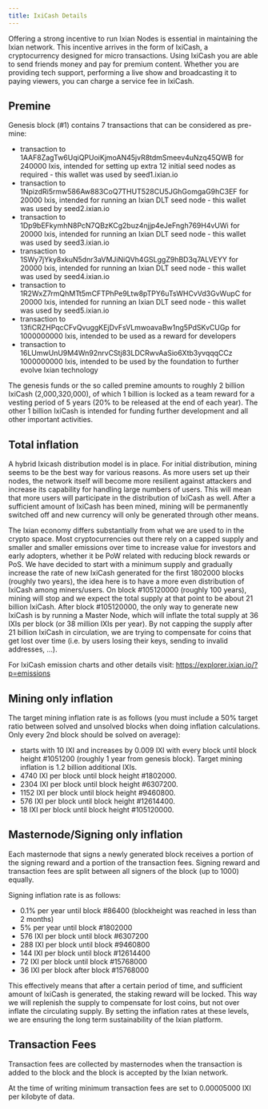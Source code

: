```yaml
---
title: IxiCash Details
---
```


Offering a strong incentive to run Ixian Nodes is essential in maintaining the Ixian network. This incentive arrives in the form of IxiCash, a cryptocurrency designed for micro transactions.
Using IxiCash you are able to send friends money and pay for premium content. Whether you are providing tech support, performing a live show and broadcasting it to paying viewers, you can charge a service fee in IxiCash.


## Premine
Genesis block (#1) contains 7 transactions that can be considered as pre-mine:

- transaction to 1AAF8ZagTw6UqiQPUoiKjmoAN45jvR8tdmSmeev4uNzq45QWB for 240000 Ixis, intended for setting up extra 12 initial seed nodes as required - this wallet was used by seed1.ixian.io
- transaction to 1NpizdRi5rmw586Aw883CoQ7THUT528CU5JGhGomgaG9hC3EF for 20000 Ixis, intended for running an Ixian DLT seed node - this wallet was used by seed2.ixian.io
- transaction to 1Dp9bEFkymhN8PcN7QBzKCg2buz4njjp4eJeFngh769H4vUWi for 20000 Ixis, intended for running an Ixian DLT seed node - this wallet was used by seed3.ixian.io
- transaction to 1SWy7jYky8xkuN5dnr3aVMJiNiQVh4GSLggZ9hBD3q7ALVEYY for 20000 Ixis, intended for running an Ixian DLT seed node - this wallet was used by seed4.ixian.io
- transaction to 1R2WxZ7rmQhMTt5mCFTPhPe9Ltw8pTPY6uTsWHCvVd3GvWupC for 20000 Ixis, intended for running an Ixian DLT seed node - this wallet was used by seed5.ixian.io
- transaction to 13fiCRZHPqcCFvQvuggKEjDvFsVLmwoavaBw1ng5PdSKvCUGp for 1000000000 Ixis, intended to be used as a reward for developers
- transaction to 16LUmwUnU9M4Wn92nrvCStj83LDCRwvAaSio6Xtb3yvqqqCCz 1000000000 Ixis, intended to be used by the foundation to further evolve Ixian technology

The genesis funds or the so called premine amounts to roughly 2 billion IxiCash (2,000,320,000), of which 1 billion is locked as a team reward for a vesting period
of 5 years (20% to be released at the end of each year). The other 1 billion IxiCash is intended for funding further development and all other important activities.


## Total inflation
A hybrid Ixicash distribution model is in place. For initial distribution, mining seems to be the best way for various reasons.
As more users set up their nodes, the network itself will become more resilient against attackers and increase its capability for handling large numbers of users.
This will mean that more users will participate in the distribution of IxiCash as well. After a sufficient amount of IxiCash has been mined, mining will be permanently
switched off and new currency will only be generated through other means.

The Ixian economy differs substantially from what we are used to in the crypto space. Most cryptocurrencies out there rely on a capped supply and smaller and smaller
emissions over time to increase value for investors and early adopters, whether it be PoW related with reducing block rewards or PoS. We have decided to start with a minimum
supply and gradually increase the rate of new IxiCash generated for the first 1802000 blocks (roughly two years), the idea here is to have a more even distribution of IxiCash
among miners/users. On block #105120000 (roughly 100 years), mining will stop and we expect the total supply at that point to be about 21 billion IxiCash. After block #105120000, 
the only way to generate new IxiCash is by running a Master Node, which will inflate the total supply at 36 IXIs per block (or 38 million IXIs per year). By not capping the 
supply after 21 billion IxiCash in circulation, we are trying to compensate for coins that get lost over time (i.e. by users losing their keys, sending to invalid addresses, ...).

For IxiCash emission charts and other details visit: https://explorer.ixian.io/?p=emissions

## Mining only inflation
The target mining inflation rate is as follows (you must include a 50% target ratio between solved and unsolved blocks when doing inflation calculations. Only every 2nd block should be solved on average):
- starts with 10 IXI and increases by 0.009 IXI with every block until block height #1051200 (roughly 1 year from genesis block). Target mining inflation is 1.2 billion additional IXIs.
- 4740 IXI per block until block height #1802000.
- 2304 IXI per block until block height #6307200.
- 1152 IXI per block until block height #9460800.
- 576 IXI per block until block height #12614400.
- 18 IXI per block until block height #105120000.

## Masternode/Signing only inflation
Each masternode that signs a newly generated block receives a portion of the signing reward and a portion of the transaction fees.
Signing reward and transaction fees are split between all signers of the block (up to 1000) equally.

Signing inflation rate is as follows:
- 0.1% per year until block #86400 (blockheight was reached in less than 2 months)
- 5% per year until block #1802000
- 576 IXI per block until block #6307200
- 288 IXI per block until block #9460800
- 144 IXI per block until block #12614400
- 72 IXI per block until block #15768000
- 36 IXI per block after block #15768000

This effectively means that after a certain period of time, and sufficient amount of IxiCash is generated, the staking reward will be locked. This way we will replenish the supply to compensate for lost coins,
but not over inflate the circulating supply. By setting the inflation rates at these levels, we are ensuring the long term sustainability of the Ixian platform.


## Transaction Fees
Transaction fees are collected by masternodes when the transaction is added to the block and the block is accepted by the Ixian network.

At the time of writing minimum transaction fees are set to 0.00005000 IXI per kilobyte of data.
